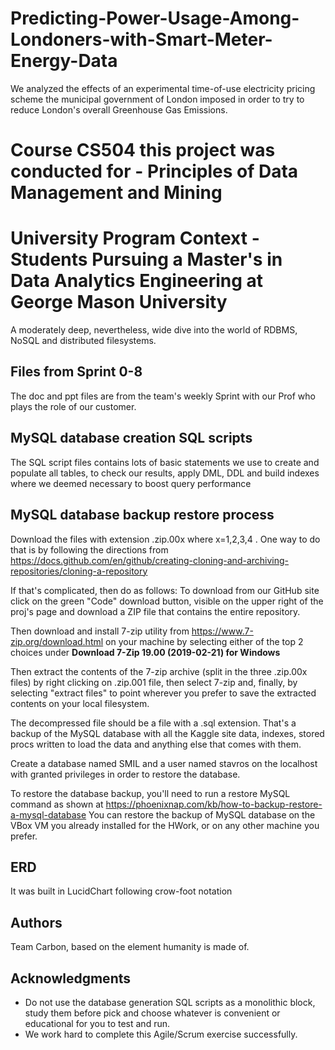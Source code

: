 # Predicting-Power-Usage-Among-Londoners-with-Smart-Meter-Energy-Data
We analyzed the effects of an experimental time-of-use electricity pricing scheme the municipal government of London imposed in order to try to reduce London's overall Greenhouse Gas Emissions. 

# Course CS504 this project was conducted for - Principles of Data Management and Mining
# University Program Context - Students Pursuing a Master's in Data Analytics Engineering at George Mason University

A moderately deep, nevertheless, wide dive into the world of RDBMS, NoSQL and distributed filesystems. 

## Files from Sprint 0-8 

The doc and ppt files are from the team's weekly Sprint with our Prof who plays the role of our customer. 

## MySQL database creation SQL scripts

The SQL script files contains lots of basic statements we use to create and populate all tables, to check our results, apply DML, DDL and build indexes where we deemed necessary to boost query performance 

## MySQL database backup restore process

Download the files with extension .zip.00x where x=1,2,3,4 .
One way to do that is by following the directions from  https://docs.github.com/en/github/creating-cloning-and-archiving-repositories/cloning-a-repository

If that's complicated, then do as follows: 
To download from our GitHub site click on the green "Code" download button, visible on the upper right of the proj's page and download a ZIP file that contains the entire repository. 

Then download and install 7-zip utility from https://www.7-zip.org/download.html  on your machine by selecting either of the top 2 choices under 
**Download 7-Zip 19.00 (2019-02-21) for Windows**
 
Then extract the contents of the 7-zip archive (split in the three .zip.00x files) by right clicking on .zip.001 file, then select 7-zip and, finally, by selecting "extract  files" to point wherever you prefer to save the extracted contents on your local filesystem. 

The decompressed file should be a file with a .sql extension. That's a backup of the MySQL database with all the Kaggle site data, indexes, stored procs written to load the data and anything else that comes with them. 

Create a database named SMIL and a user named stavros on the localhost with granted privileges in order to restore the database.

To restore the database backup, you'll need to run a restore MySQL command as shown at https://phoenixnap.com/kb/how-to-backup-restore-a-mysql-database
You can restore the backup of MySQL database on the VBox VM you already installed for the HWork, or on any other machine you prefer. 

## ERD
It was built in LucidChart following crow-foot notation

## Authors

Team Carbon, based on the element humanity is made of.

## Acknowledgments

* Do not use the database generation SQL scripts as a monolithic block, study them before pick and choose whatever is convenient or educational for you to test and run.
* We work hard to complete this Agile/Scrum exercise successfully.  
